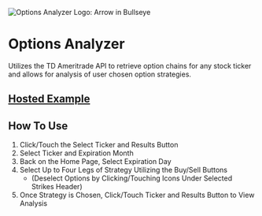![Options Analyzer Logo: Arrow in Bullseye](https://github.com/NickForneris/options-analyzer/blob/main/public/OptionsAnalyzerSM.png)

# Options Analyzer

Utilizes the TD Ameritrade API to retrieve option chains for any stock ticker
and allows for analysis of user chosen option strategies. 

## [Hosted Example](https://nickforneris.github.io/options-analyzer/)

## How To Use
1. Click/Touch the Select Ticker and Results Button
2. Select Ticker and Expiration Month
3. Back on the Home Page, Select Expiration Day 
4. Select Up to Four Legs of Strategy Utilizing the Buy/Sell Buttons 
   - (Deselect Options by Clicking/Touching Icons Under Selected Strikes Header)
6. Once Strategy is Chosen, Click/Touch Ticker and Results Button to View Analysis



